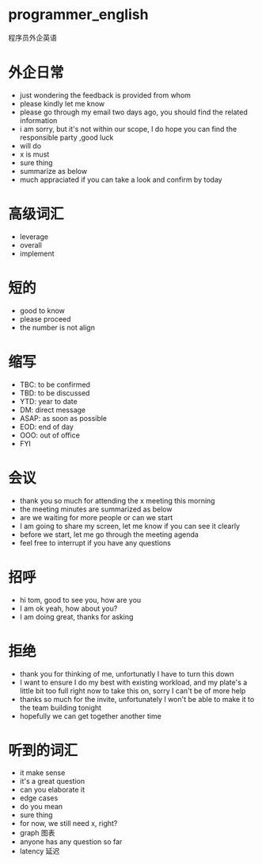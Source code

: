 # programmer_english
程序员外企英语


# 外企日常
- just wondering the feedback is provided from whom
- please kindly let me know
- please go through my email two days ago, you should find the related information
- i am sorry, but it's not within our scope, I do hope you can find the responsible party ,good luck
- will do
- x is must
- sure thing
- summarize as below
- much appraciated if you can take a look and confirm by today

# 高级词汇
- leverage
- overall
- implement


# 短的
- good to know
- please proceed
- the number is not align


# 缩写
- TBC: to be confirmed
- TBD: to be discussed
- YTD: year to date
- DM: direct message
- ASAP: as soon as possible
- EOD: end of day
- OOO: out of office
- FYI
# 会议
- thank you so much for attending the x meeting this morning
- the meeting minutes are summarized as below
- are we waiting for more people or can we start
- I am going to share my screen, let me know if you can see it clearly
- before we start, let me go through the meeting agenda
- feel free to interrupt if you have any questions


# 招呼
- hi tom, good to see you, how are you
- I am ok yeah, how about you?
- I am doing great, thanks for asking




# 拒绝
- thank you for thinking of me, unfortunatly I have to turn this down
- I want to ensure I do my best with existing workload, and my plate's a little bit too full right now to take this on,
sorry I can't be of more help
- thanks so much for the invite, unfortunately I won't be able to make it to the team building tonight
- hopefully we can get together another time



# 听到的词汇
- it make sense
- it's a great question
- can you elaborate it
- edge cases
- do you mean
- sure thing
- for now, we still need x, right?
- graph 图表
- anyone has any question so far
- latency 延迟


